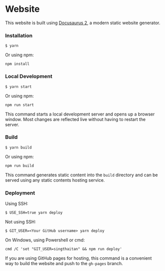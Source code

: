# Website

This website is built using [Docusaurus 2](https://docusaurus.io/), a modern static website generator.

### Installation

```
$ yarn
```
Or using npm:
```
npm install
```
### Local Development

```
$ yarn start
```
Or using npm:
```
npm run start
```

This command starts a local development server and opens up a browser window. Most changes are reflected live without having to restart the server.

### Build

```
$ yarn build
```
Or using npm:
```
npm run build
```

This command generates static content into the `build` directory and can be served using any static contents hosting service.

### Deployment

Using SSH:

```
$ USE_SSH=true yarn deploy
```

Not using SSH:

```
$ GIT_USER=<Your GitHub username> yarn deploy
```

On Windows, using Powershell or cmd:

```
cmd /C 'set "GIT_USER=singthaitan" && npm run deploy'
```

If you are using GitHub pages for hosting, this command is a convenient way to build the website and push to the `gh-pages` branch.
